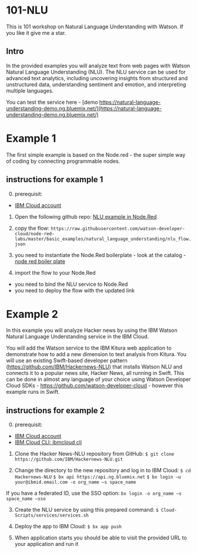 # 101-NLU
This is 101 workshop on Natural Language Understanding with Watson. If you like it give me a star.

## Intro
In the provided examples you will analyze text from web pages with  Watson Natural Language Understanding (NLU).
The NLU service can be used for advanced text analytics, including uncovering insights from structured and unstructured data, understanding sentiment and emotion, and interpreting multiple languages.

You can test the service here - [demo https://natural-language-understanding-demo.ng.bluemix.net/](https://natural-language-understanding-demo.ng.bluemix.net/)


# Example 1
The first simple example is based on the Node.red - the super simple way of coding by connecting programmable nodes.

## instructions for example 1
0. prerequisit:
- [IBM Cloud account](https://ibm.biz/BdZVYb)

1.	Open the following github repo: [NLU example in Node.Red](https://github.com/watson-developer-cloud/node-red-labs/tree/master/basic_examples/natural_language_understanding)
 
2. copy the flow:
``https://raw.githubusercontent.com/watson-developer-cloud/node-red-labs/master/basic_examples/natural_language_understanding/nlu_flow.json``

3. you need to instantiate the Node.Red boilerplate - look at the catalog - [node red boiler plate](https://console.bluemix.net/catalog/starters/node-red-starter)


4. import the flow to your Node.Red 
- you need to bind the NLU service to Node.Red
- you need to deploy the flow with the updated link

# Example 2
In this example you will analyze Hacker news by using the IBM Watson Natural Language Understanding service in the IBM Cloud. 

You will add the Watson service to the IBM Kitura web application to demonstrate how to add a new dimension to text analysis from Kitura.
You will use an existing Swift-based developer pattern (https://github.com/IBM/Hackernews-NLU) that installs Watson NLU and connects it to a popular news site, Hacker News, all running in Swift. 
This can be done in almost any language of your choice using Watson Developer Cloud SDKs - https://github.com/watson-developer-cloud - however this example runs in Swift.

## instructions for example 2
0. prerequisit:
- [IBM Cloud account](https://ibm.biz/BdZVYb)
- [IBM Cloud CLI: ibmcloud cli](https://console.bluemix.net/docs/cli/reference/bluemix_cli/get_started.html#getting-started)

1.	Clone the Hacker News-NLU repository from GitHub: 
``$ git clone https://github.com/IBM/Hackernews-NLU.git``

2.	Change the directory to the new repository and log in to IBM Cloud:
``$ cd Hackernews-NLU``
``$ bx api https://api.ng.bluemix.net`` 
``$ bx login –u your@ibmid.email.com -o org_name –s space_name``

If you have a federated ID, use the SSO option: 
``bx login -o org_name –s space_name –sso``

3.	Create the NLU service by using this prepared command: 
``$ Cloud-Scripts/services/services.sh``

4.	Deploy the app to IBM Cloud:
``$ bx app push``

5. When application starts you should be able to visit the provided URL to your application and run it

